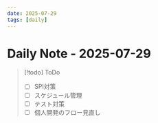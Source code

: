 ```yaml
---
date: 2025-07-29
tags: [daily]
---
```


# Daily Note - 2025-07-29

> [!todo] ToDo
> - [ ] SPI対策
> - [ ] スケジュール管理
> - [ ] テスト対策
> - [ ] 個人開発のフロー見直し
